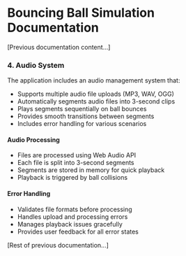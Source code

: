 # Bouncing Ball Simulation Documentation

[Previous documentation content...]

### 4. Audio System
The application includes an audio management system that:
- Supports multiple audio file uploads (MP3, WAV, OGG)
- Automatically segments audio files into 3-second clips
- Plays segments sequentially on ball bounces
- Provides smooth transitions between segments
- Includes error handling for various scenarios

#### Audio Processing
- Files are processed using Web Audio API
- Each file is split into 3-second segments
- Segments are stored in memory for quick playback
- Playback is triggered by ball collisions

#### Error Handling
- Validates file formats before processing
- Handles upload and processing errors
- Manages playback issues gracefully
- Provides user feedback for all error states

[Rest of previous documentation...]

